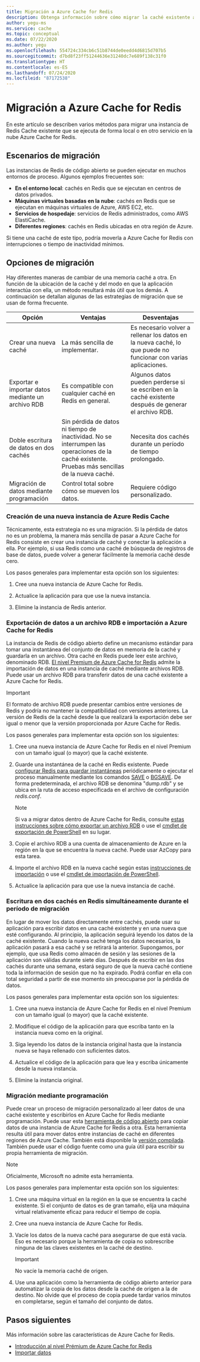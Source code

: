 ```yaml
---
title: Migración a Azure Cache for Redis
description: Obtenga información sobre cómo migrar la caché existente a Azure Cache for Redis
author: yegu-ms
ms.service: cache
ms.topic: conceptual
ms.date: 07/22/2020
ms.author: yegu
ms.openlocfilehash: 554724c334cb6c51b8744de0eedd4d6815d707b5
ms.sourcegitcommit: d7bd8f23ff51244636e31240dc7e689f138c31f0
ms.translationtype: HT
ms.contentlocale: es-ES
ms.lasthandoff: 07/24/2020
ms.locfileid: "87172538"
---
```

# <a name="migrate-to-azure-cache-for-redis"></a>Migración a Azure Cache for Redis
En este artículo se describen varios métodos para migrar una instancia de Redis Cache existente que se ejecuta de forma local o en otro servicio en la nube Azure Cache for Redis.

## <a name="migration-scenarios"></a>Escenarios de migración
Las instancias de Redis de código abierto se pueden ejecutar en muchos entornos de proceso. Algunos ejemplos frecuentes son:

- **En el entorno local**: cachés en Redis que se ejecutan en centros de datos privados.
- **Máquinas virtuales basadas en la nube**: cachés en Redis que se ejecutan en máquinas virtuales de Azure, AWS EC2, etc.
- **Servicios de hospedaje**: servicios de Redis administrados, como AWS ElastiCache.
- **Diferentes regiones**: cachés en Redis ubicadas en otra región de Azure.

Si tiene una caché de este tipo, podría moverla a Azure Cache for Redis con interrupciones o tiempo de inactividad mínimos.

## <a name="migration-options"></a>Opciones de migración

Hay diferentes maneras de cambiar de una memoria caché a otra. En función de la ubicación de la caché y del modo en que la aplicación interactúa con ella, un método resultará más útil que los demás. A continuación se detallan algunas de las estrategias de migración que se usan de forma frecuente.

   | Opción       | Ventajas | Desventajas |
   | ------------ | ---------- | ------------- |
   | Crear una nueva caché | La más sencilla de implementar. | Es necesario volver a rellenar los datos en la nueva caché, lo que puede no funcionar con varias aplicaciones. |
   | Exportar e importar datos mediante un archivo RDB | Es compatible con cualquier caché en Redis en general. | Algunos datos pueden perderse si se escriben en la caché existente después de generar el archivo RDB. | 
   | Doble escritura de datos en dos cachés | Sin pérdida de datos ni tiempo de inactividad. No se interrumpen las operaciones de la caché existente. Pruebas más sencillas de la nueva caché. | Necesita dos cachés durante un período de tiempo prolongado. | 
   | Migración de datos mediante programación | Control total sobre cómo se mueven los datos. | Requiere código personalizado. | 

### <a name="create-a-new-azure-cache-for-redis"></a>Creación de una nueva instancia de Azure Redis Cache

Técnicamente, esta estrategia no es una migración. Si la pérdida de datos no es un problema, la manera más sencilla de pasar a Azure Cache for Redis consiste en crear una instancia de caché y conectar la aplicación a ella. Por ejemplo, si usa Redis como una caché de búsqueda de registros de base de datos, puede volver a generar fácilmente la memoria caché desde cero.

Los pasos generales para implementar esta opción son los siguientes:

1. Cree una nueva instancia de Azure Cache for Redis.

2. Actualice la aplicación para que use la nueva instancia.

3. Elimine la instancia de Redis anterior.

### <a name="export-data-to-an-rdb-file-and-import-it-into-azure-cache-for-redis"></a>Exportación de datos a un archivo RDB e importación a Azure Cache for Redis

La instancia de Redis de código abierto define un mecanismo estándar para tomar una instantánea del conjunto de datos en memoria de la caché y guardarla en un archivo. Otra caché en Redis puede leer este archivo, denominado RDB. [El nivel Premium de Azure Cache for Redis](cache-premium-tier-intro.md) admite la importación de datos en una instancia de caché mediante archivos RDB. Puede usar un archivo RDB para transferir datos de una caché existente a Azure Cache for Redis.

> [!IMPORTANT]
> El formato de archivo RDB puede presentar cambios entre versiones de Redis y podría no mantener la compatibilidad con versiones anteriores. La versión de Redis de la caché desde la que realizará la exportación debe ser igual o menor que la versión proporcionada por Azure Cache for Redis.
>

Los pasos generales para implementar esta opción son los siguientes:

1. Cree una nueva instancia de Azure Cache for Redis en el nivel Premium con un tamaño igual (o mayor) que la caché existente.

2. Guarde una instantánea de la caché en Redis existente. Puede [configurar Redis para guardar instantáneas](https://redis.io/topics/persistence) periódicamente o ejecutar el proceso manualmente mediante los comandos [SAVE](https://redis.io/commands/save) o [BGSAVE](https://redis.io/commands/bgsave). De forma predeterminada, el archivo RDB se denomina "dump.rdb" y se ubica en la ruta de acceso especificada en el archivo de configuración *redis.conf*.

    > [!NOTE]
    > Si va a migrar datos dentro de Azure Cache for Redis, consulte [estas instrucciones sobre cómo exportar un archivo RDB](cache-how-to-import-export-data.md) o use el [cmdlet de exportación de PowerShell](https://docs.microsoft.com/powershell/module/azurerm.rediscache/export-azurermrediscache?view=azurermps-6.13.0&viewFallbackFrom=azurermps-6.4.0) en su lugar.
    >

3. Copie el archivo RDB a una cuenta de almacenamiento de Azure en la región en la que se encuentra la nueva caché. Puede usar AzCopy para esta tarea.

4. Importe el archivo RDB en la nueva caché según estas [instrucciones de importación](cache-how-to-import-export-data.md) o use el [cmdlet de importación de PowerShell](https://docs.microsoft.com/powershell/module/azurerm.rediscache/import-azurermrediscache?view=azurermps-6.13.0&viewFallbackFrom=azurermps-6.4.0).

5. Actualice la aplicación para que use la nueva instancia de caché.

### <a name="write-to-two-redis-caches-simultaneously-during-migration-period"></a>Escritura en dos cachés en Redis simultáneamente durante el período de migración

En lugar de mover los datos directamente entre cachés, puede usar su aplicación para escribir datos en una caché existente y en una nueva que esté configurando. Al principio, la aplicación seguirá leyendo los datos de la caché existente. Cuando la nueva caché tenga los datos necesarios, la aplicación pasará a esa caché y se retirará la anterior. Supongamos, por ejemplo, que usa Redis como almacén de sesión y las sesiones de la aplicación son válidas durante siete días. Después de escribir en las dos cachés durante una semana, estará seguro de que la nueva caché contiene toda la información de sesión que no ha expirado. Podrá confiar en ella con total seguridad a partir de ese momento sin preocuparse por la pérdida de datos.

Los pasos generales para implementar esta opción son los siguientes:

1. Cree una nueva instancia de Azure Cache for Redis en el nivel Premium con un tamaño igual (o mayor) que la caché existente.

2. Modifique el código de la aplicación para que escriba tanto en la instancia nueva como en la original.

3. Siga leyendo los datos de la instancia original hasta que la instancia nueva se haya rellenado con suficientes datos.

4. Actualice el código de la aplicación para que lea y escriba únicamente desde la nueva instancia.

5. Elimine la instancia original.

### <a name="migrate-programmatically"></a>Migración mediante programación

Puede crear un proceso de migración personalizado al leer datos de una caché existente y escribirlos en Azure Cache for Redis mediante programación. Puede usar esta [herramienta de código abierto](https://github.com/deepakverma/redis-copy) para copiar datos de una instancia de Azure Cache for Redis a otra. Esta herramienta resulta útil para mover datos entre instancias de caché en diferentes regiones de Azure Cache. También está disponible la [versión compilada](https://github.com/deepakverma/redis-copy/releases/download/alpha/Release.zip). También puede usar el código fuente como una guía útil para escribir su propia herramienta de migración.

> [!NOTE]
> Oficialmente, Microsoft no admite esta herramienta. 
>

Los pasos generales para implementar esta opción son los siguientes:

1. Cree una máquina virtual en la región en la que se encuentra la caché existente. Si el conjunto de datos es de gran tamaño, elija una máquina virtual relativamente eficaz para reducir el tiempo de copia.

2. Cree una nueva instancia de Azure Cache for Redis.

3. Vacíe los datos de la nueva caché para asegurarse de que está vacía. Eso es necesario porque la herramienta de copia no sobrescribe ninguna de las claves existentes en la caché de destino.

    > [!IMPORTANT]
    > No vacíe la memoria caché de origen.
    >

4. Use una aplicación como la herramienta de código abierto anterior para automatizar la copia de los datos desde la caché de origen a la de destino. No olvide que el proceso de copia puede tardar varios minutos en completarse, según el tamaño del conjunto de datos.

## <a name="next-steps"></a>Pasos siguientes
Más información sobre las características de Azure Cache for Redis.

* [Introducción al nivel Prémium de Azure Cache for Redis](cache-premium-tier-intro.md)
* [Importar datos](cache-how-to-import-export-data.md#import)
